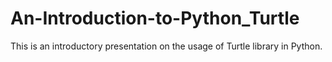 # An-Introduction-to-Python_Turtle
This is an introductory presentation on the usage of Turtle library in Python.
